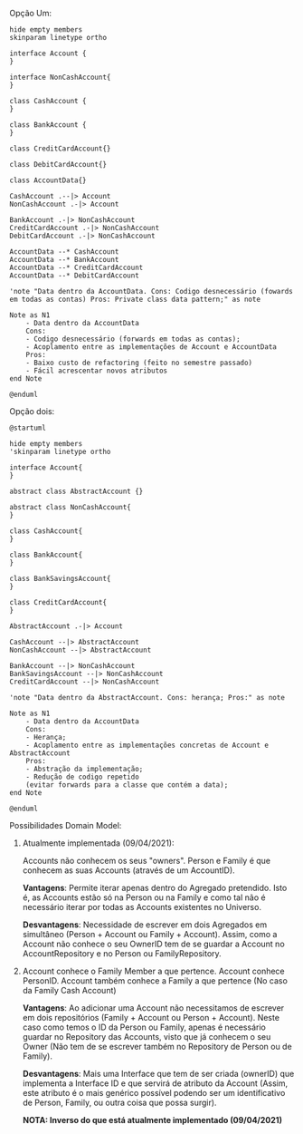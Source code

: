 


Opção Um:
```puml
hide empty members
skinparam linetype ortho

interface Account {
}

interface NonCashAccount{
}

class CashAccount {
}

class BankAccount {
}

class CreditCardAccount{}

class DebitCardAccount{}

class AccountData{}

CashAccount .--|> Account
NonCashAccount .-|> Account

BankAccount .-|> NonCashAccount
CreditCardAccount .-|> NonCashAccount
DebitCardAccount .-|> NonCashAccount

AccountData --* CashAccount
AccountData --* BankAccount
AccountData --* CreditCardAccount
AccountData --* DebitCardAccount

'note "Data dentro da AccountData. Cons: Codigo desnecessário (fowards em todas as contas) Pros: Private class data pattern;" as note

Note as N1
    - Data dentro da AccountData
    Cons:
    - Codigo desnecessário (forwards em todas as contas);
    - Acoplamento entre as implementações de Account e AccountData
    Pros:
    - Baixo custo de refactoring (feito no semestre passado)
    - Fácil acrescentar novos atributos
end Note

@enduml
```
Opção dois:
````puml
@startuml

hide empty members
'skinparam linetype ortho

interface Account{
}

abstract class AbstractAccount {}

abstract class NonCashAccount{
}

class CashAccount{
}

class BankAccount{
}

class BankSavingsAccount{
}

class CreditCardAccount{
}

AbstractAccount .-|> Account

CashAccount --|> AbstractAccount
NonCashAccount --|> AbstractAccount

BankAccount --|> NonCashAccount
BankSavingsAccount --|> NonCashAccount
CreditCardAccount --|> NonCashAccount

'note "Data dentro da AbstractAccount. Cons: herança; Pros:" as note

Note as N1
    - Data dentro da AccountData
    Cons:
    - Herança;
    - Acoplamento entre as implementações concretas de Account e AbstractAccount
    Pros:
    - Abstração da implementação;
    - Redução de codigo repetido 
    (evitar forwards para a classe que contém a data);
end Note

@enduml
````

Possibilidades Domain Model:


1. Atualmente implementada (09/04/2021):

    Accounts não conhecem os seus "owners". Person e Family é que conhecem as suas Accounts (através de um AccountID).
    
    **Vantagens**:
    Permite iterar apenas dentro do Agregado pretendido. 
    Isto é, as Accounts estão só na Person ou na Family e como tal não
    é necessário iterar por todas as Accounts existentes no Universo.
   
    **Desvantagens**:
    Necessidade de escrever em dois Agregados em simultâneo (Person + Account ou Family + Account).
    Assim, como a Account não conhece o seu OwnerID tem de se guardar a Account no AccountRepository e no Person ou FamilyRepository.



2. Account conhece o Family Member a que pertence. Account conhece PersonID.
   Account também conhece a Family a que pertence (No caso da Family Cash Account)
   
    **Vantagens**:
    Ao adicionar uma Account não necessitamos de escrever em dois repositórios (Family + Account ou Person + Account).
    Neste caso como temos o ID da Person ou Family, apenas é necessário guardar no Repository das Accounts, visto que já conhecem o seu Owner (Não tem de se escrever também
    no Repository de Person ou de Family).

    **Desvantagens**:
    Mais uma Interface que tem de ser criada (ownerID) que implementa a Interface ID e que servirá de atributo da Account 
    (Assim, este atributo é o mais genérico possível podendo ser um identificativo
    de Person, Family, ou outra coisa que possa surgir). 

    **NOTA: Inverso do que está atualmente implementado (09/04/2021)**